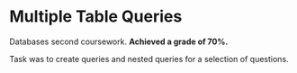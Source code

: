 # Multiple Table Queries

Databases second coursework. **Achieved a grade of 70%.**

Task was to create queries and nested queries for a selection of questions.

